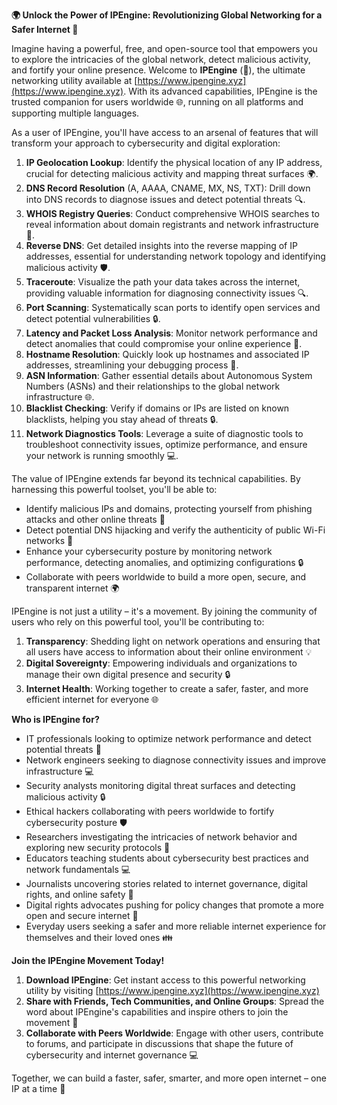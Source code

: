 **🌍 Unlock the Power of IPEngine: Revolutionizing Global Networking for a Safer Internet 🚀**

Imagine having a powerful, free, and open-source tool that empowers you to explore the intricacies of the global network, detect malicious activity, and fortify your online presence. Welcome to **IPEngine** (📡), the ultimate networking utility available at [https://www.ipengine.xyz](https://www.ipengine.xyz). With its advanced capabilities, IPEngine is the trusted companion for users worldwide 🌐, running on all platforms and supporting multiple languages.

As a user of IPEngine, you'll have access to an arsenal of features that will transform your approach to cybersecurity and digital exploration:

1.  **IP Geolocation Lookup**: Identify the physical location of any IP address, crucial for detecting malicious activity and mapping threat surfaces 🌍.
2.  **DNS Record Resolution** (A, AAAA, CNAME, MX, NS, TXT): Drill down into DNS records to diagnose issues and detect potential threats 🔍.
3.  **WHOIS Registry Queries**: Conduct comprehensive WHOIS searches to reveal information about domain registrants and network infrastructure 📡.
4.  **Reverse DNS**: Get detailed insights into the reverse mapping of IP addresses, essential for understanding network topology and identifying malicious activity 🛡️.
5.  **Traceroute**: Visualize the path your data takes across the internet, providing valuable information for diagnosing connectivity issues 🔍.
6.  **Port Scanning**: Systematically scan ports to identify open services and detect potential vulnerabilities 🔒.
7.  **Latency and Packet Loss Analysis**: Monitor network performance and detect anomalies that could compromise your online experience 📡.
8.  **Hostname Resolution**: Quickly look up hostnames and associated IP addresses, streamlining your debugging process 🔧.
9.  **ASN Information**: Gather essential details about Autonomous System Numbers (ASNs) and their relationships to the global network infrastructure 🌐.
10. **Blacklist Checking**: Verify if domains or IPs are listed on known blacklists, helping you stay ahead of threats 🔒.
11. **Network Diagnostics Tools**: Leverage a suite of diagnostic tools to troubleshoot connectivity issues, optimize performance, and ensure your network is running smoothly 💻.

The value of IPEngine extends far beyond its technical capabilities. By harnessing this powerful toolset, you'll be able to:

*   Identify malicious IPs and domains, protecting yourself from phishing attacks and other online threats 🚨
*   Detect potential DNS hijacking and verify the authenticity of public Wi-Fi networks 📡
*   Enhance your cybersecurity posture by monitoring network performance, detecting anomalies, and optimizing configurations 🔒
*   Collaborate with peers worldwide to build a more open, secure, and transparent internet 🌍

IPEngine is not just a utility – it's a movement. By joining the community of users who rely on this powerful tool, you'll be contributing to:

1.  **Transparency**: Shedding light on network operations and ensuring that all users have access to information about their online environment 💡
2.  **Digital Sovereignty**: Empowering individuals and organizations to manage their own digital presence and security 🔒
3.  **Internet Health**: Working together to create a safer, faster, and more efficient internet for everyone 🌐

**Who is IPEngine for?**

*   IT professionals looking to optimize network performance and detect potential threats 🔧
*   Network engineers seeking to diagnose connectivity issues and improve infrastructure 💻
*   Security analysts monitoring digital threat surfaces and detecting malicious activity 🔒
*   Ethical hackers collaborating with peers worldwide to fortify cybersecurity posture 🛡️
*   Researchers investigating the intricacies of network behavior and exploring new security protocols 🔬
*   Educators teaching students about cybersecurity best practices and network fundamentals 💻
*   Journalists uncovering stories related to internet governance, digital rights, and online safety 📰
*   Digital rights advocates pushing for policy changes that promote a more open and secure internet 📢
*   Everyday users seeking a safer and more reliable internet experience for themselves and their loved ones 👪

**Join the IPEngine Movement Today!**

1.  **Download IPEngine**: Get instant access to this powerful networking utility by visiting [https://www.ipengine.xyz](https://www.ipengine.xyz)
2.  **Share with Friends, Tech Communities, and Online Groups**: Spread the word about IPEngine's capabilities and inspire others to join the movement 🌟
3.  **Collaborate with Peers Worldwide**: Engage with other users, contribute to forums, and participate in discussions that shape the future of cybersecurity and internet governance 💻

Together, we can build a faster, safer, smarter, and more open internet – one IP at a time 🚀